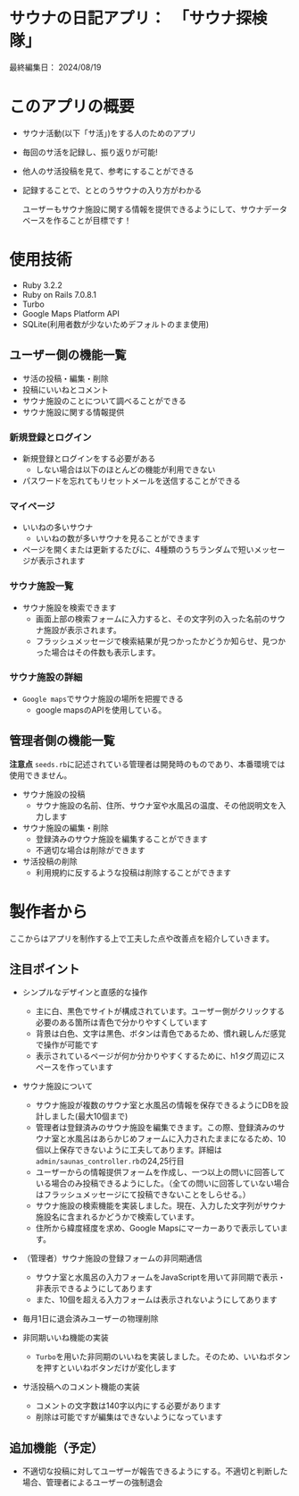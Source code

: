 # サウナの日記アプリ：　「サウナ探検隊」

最終編集日：    2024/08/19

# このアプリの概要
* サウナ活動(以下「サ活」)をする人のためのアプリ
* 毎回のサ活を記録し、振り返りが可能!
* 他人のサ活投稿を見て、参考にすることができる
* 記録することで、ととのうサウナの入り方がわかる
  
  ユーザーもサウナ施設に関する情報を提供できるようにして、サウナデータベースを作ることが目標です！

# 使用技術
* Ruby 3.2.2
* Ruby on Rails 7.0.8.1
* Turbo
* Google Maps Platform API
* SQLite(利用者数が少ないためデフォルトのまま使用)

## ユーザー側の機能一覧
* サ活の投稿・編集・削除
* 投稿にいいねとコメント
* サウナ施設のことについて調べることができる
* サウナ施設に関する情報提供

### 新規登録とログイン
* 新規登録とログインをする必要がある
    - しない場合は以下のほとんどの機能が利用できない
* パスワードを忘れてもリセットメールを送信することができる

### マイページ
* いいねの多いサウナ
    - いいねの数が多いサウナを見ることができます 
* ページを開くまたは更新するたびに、4種類のうちランダムで短いメッセージが表示されます

### サウナ施設一覧
* サウナ施設を検索できます
    - 画面上部の検索フォームに入力すると、その文字列の入った名前のサウナ施設が表示されます。
    - フラッシュメッセージで検索結果が見つかったかどうか知らせ、見つかった場合はその件数も表示します。

### サウナ施設の詳細
* `Google maps`でサウナ施設の場所を把握できる
    - google mapsのAPIを使用している。

## 管理者側の機能一覧
__注意点__
`seeds.rb`に記述されている管理者は開発時のものであり、本番環境では使用できません。
  
* サウナ施設の投稿
    - サウナ施設の名前、住所、サウナ室や水風呂の温度、その他説明文を入力します
* サウナ施設の編集・削除
    - 登録済みのサウナ施設を編集することができます
    - 不適切な場合は削除ができます
* サ活投稿の削除
    - 利用規約に反するような投稿は削除することができます


# 製作者から
ここからはアプリを制作する上で工夫した点や改善点を紹介していきます。  


## 注目ポイント
* シンプルなデザインと直感的な操作
    - 主に白、黒色でサイトが構成されています。ユーザー側がクリックする必要のある箇所は青色で分かりやすくしています
    - 背景は白色、文字は黒色、ボタンは青色であるため、慣れ親しんだ感覚で操作が可能です
    - 表示されているページが何か分かりやすくするために、h1タグ周辺にスペースを作っています

* サウナ施設について
    - サウナ施設が複数のサウナ室と水風呂の情報を保存できるようにDBを設計しました(最大10個まで)
    - 管理者は登録済みのサウナ施設を編集できます。この際、登録済みのサウナ室と水風呂はあらかじめフォームに入力されたままになるため、10個以上保存できないように工夫してあります。詳細は`admin/saunas_controller.rb`の24,25行目
    - ユーザーからの情報提供フォームを作成し、一つ以上の問いに回答している場合のみ投稿できるようにした。（全ての問いに回答していない場合はフラッシュメッセージにて投稿できないことをしらせる。）
    - サウナ施設の検索機能を実装しました。現在、入力した文字列がサウナ施設名に含まれるかどうかで検索しています。
    - 住所から緯度経度を求め、Google Mapsにマーカーありで表示しています。

* （管理者）サウナ施設の登録フォームの非同期通信
    - サウナ室と水風呂の入力フォームをJavaScriptを用いて非同期で表示・非表示できるようにしてあります
    - また、10個を超える入力フォームは表示されないようにしてあります

* 毎月1日に退会済みユーザーの物理削除
  
* 非同期いいね機能の実装
    - `Turbo`を用いた非同期のいいねを実装しました。そのため、いいねボタンを押すといいねボタンだけが変化します
  
* サ活投稿へのコメント機能の実装
    - コメントの文字数は140字以内にする必要があります
    - 削除は可能ですが編集はできないようになっています


## 追加機能（予定）
* 不適切な投稿に対してユーザーが報告できるようにする。不適切と判断した場合、管理者によるユーザーの強制退会

